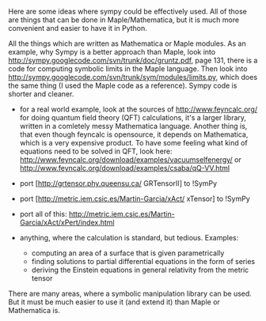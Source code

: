 

Here are some ideas where sympy could be effectively used. All of those are things that can be done in Maple/Mathematica, but it is much more convenient and easier to have it in Python.

All the things which are written as Mathematica or Maple modules.
As an example, why Sympy is a better approach than Maple, look into http://sympy.googlecode.com/svn/trunk/doc/gruntz.pdf, page 131, there is a code for computing symbolic limits in the Maple language. Then look into http://sympy.googlecode.com/svn/trunk/sym/modules/limits.py, which does the same thing (I used the Maple code as a reference). Sympy code is shorter and cleaner.

  * for a real world example, look at the sources of http://www.feyncalc.org/ for doing quantum field theory (QFT) calculations, it's a larger library, written in a comletely messy Mathematica language. Another thing is, that even though feyncalc is opensource, it depends on Mathematica, which is a very expensive product. To have some feeling what kind of equations need to be solved in QFT, look here: http://www.feyncalc.org/download/examples/vacuumselfenergy/ or http://www.feyncalc.org/download/examples/csaba/qQ-VV.html

  * port [http://grtensor.phy.queensu.ca/ GRTensorII] to !SymPy
  * port [http://metric.iem.csic.es/Martin-Garcia/xAct/ xTensor] to !SymPy
  * port all of this: http://metric.iem.csic.es/Martin-Garcia/xAct/xPert/index.html

  * anything, where the calculation is standard, but tedious. Examples:
    * computing an area of a surface that is given parametrically
    * finding solutions to partial differential equations in the form of series
    * deriving the Einstein equations in general relativity from the metric tensor


There are many areas, where a symbolic manipulation library can be used. But it must be much easier to use it (and extend it) than Maple or Mathematica is.